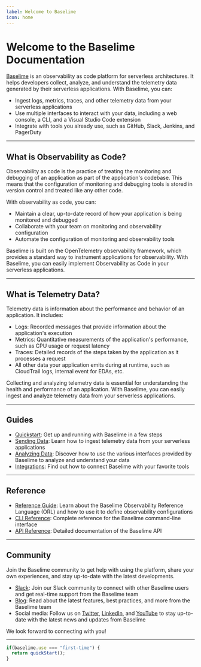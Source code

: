 ```yaml
---
label: Welcome to Baselime
icon: home
---
```

# Welcome to the Baselime Documentation

[Baselime](https://baselime.io) is an observability as code platform for serverless architectures. It helps developers collect, analyze, and understand the telemetry data generated by their serverless applications. With Baselime, you can:

- Ingest logs, metrics, traces, and other telemetry data from your serverless applications
- Use multiple interfaces to interact with your data, including a web console, a CLI, and a Visual Studio Code extension
- Integrate with tools you already use, such as GitHub, Slack, Jenkins, and PagerDuty

---

## What is Observability as Code?

Observability as code is the practice of treating the monitoring and debugging of an application as part of the application's codebase. This means that the configuration of monitoring and debugging tools is stored in version control and treated like any other code.

With observability as code, you can:

- Maintain a clear, up-to-date record of how your application is being monitored and debugged
- Collaborate with your team on monitoring and observability configuration
- Automate the configuration of monitoring and observability tools

Baselime is built on the OpenTelemetry observability framework, which provides a standard way to instrument applications for observability. With Baselime, you can easily implement Observability as Code in your serverless applications.

---

## What is Telemetry Data?

Telemetry data is information about the performance and behavior of an application. It includes:

- Logs: Recorded messages that provide information about the application's execution
- Metrics: Quantitative measurements of the application's performance, such as CPU usage or request latency
- Traces: Detailed records of the steps taken by the application as it processes a request
- All other data your application emits during at runtime, such as CloudTrail logs, internal event for EDAs, etc.

Collecting and analyzing telemetry data is essential for understanding the health and performance of an application. With Baselime, you can easily ingest and analyze telemetry data from your serverless applications.


---
## Guides

- [Quickstart](./getting-started/quick-start.md): Get up and running with Baselime in a few steps
- [Sending Data](./sending-data/overview.md): Learn how to ingest telemetry data from your serverless applications
- [Analyzing Data](./analysing-data/overview.md): Discover how to use the various interfaces provided by Baselime to analyze and understand your data
- [Integrations](./): Find out how to connect Baselime with your favorite tools


---
## Reference

- [Reference Guide](../observability-reference-language/overview.md): Learn about the Baselime Observability Reference Language (ORL) and how to use it to define observability configurations
- [CLI Reference](./cli/install.md): Complete reference for the Baselime command-line interface
- [API Reference](./api/auth.md): Detailed documentation of the Baselime API

---
## Community

Join the Baselime community to get help with using the platform, share your own experiences, and stay up-to-date with the latest developments.

- [Slack](https://join.slack.com/t/baselimecommunity/shared_invite/zt-1eu7l0ag1-wxYXQV6Fr_aiB3ZPm3LhDQ): Join our Slack community to connect with other Baselime users and get real-time support from the Baselime team
- [Blog](https://baselime.io/blog): Read about the latest features, best practices, and more from the Baselime team
- Social media: Follow us on [Twitter](https://twitter.com/baselimeHQ), [LinkedIn](https://www.linkedin.com/company/baselime), and [YouTube](https://youtube.com/baselimedev) to stay up-to-date with the latest news and updates from Baselime

We look forward to connecting with you!

---

```js # :icon-code: quick-start.js
if(baselime.use === "first-time") {
  return quickStart();
}
```
